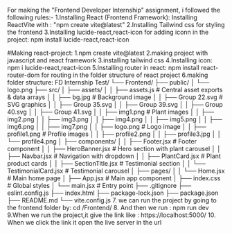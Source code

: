 For making the "Frontend Developer Internship" assignment, i followed the following rules:-
1.Installing React (Frontend Framework): Installing ReactVite with : "npm create vite@latest"
2.Installing Tailwind css for styling the frontend 
3.Installing lucide-react,react-icon for adding iconn in the project: npm install lucide-react,react-icon

#Making react-project:
1.npm create vite@latest
2.making project with javascript and react framework
3.installing tailwind css 
4.Installing icon: npm i lucide-react,react-icon
5.Installing router in react: npm install react-router-dom for routing in the folder structure of react project
6.making folder structure:
    FD Internship Test/
  └── Frontend/
    ├── public/
    │   └── logo.png
    ├── src/
    │   ├── assets/
    │   │   ├── assets.js          # Central asset exports & data arrays
    │   │   ├── bg.jpg             # Background image
    │   │   ├── Group 22.svg       # SVG graphics
    │   │   ├── Group 35.svg
    │   │   ├── Group 39.svg
    │   │   ├── Group 40.svg
    │   │   ├── Group 41.svg
    │   │   ├── img1.png           # Plant images
    │   │   ├── img2.png
    │   │   ├── img3.png
    │   │   ├── img4.png
    │   │   ├── img5.png
    │   │   ├── img6.png
    │   │   ├── img7.png
    │   │   ├── logo.png           # Logo image
    │   │   ├── profile1.png       # Profile images
    │   │   ├── profile2.png
    │   │   ├── profile3.jpg
    │   │   └── profile4.png
    │   ├── components/
    │   │   ├── Footer.jsx         # Footer component
    │   │   ├── HeroBanner.jsx     # Hero section with plant carousel
    │   │   ├── Navbar.jsx         # Navigation with dropdown
    │   │   ├── PlantCard.jsx      # Plant product cards
    │   │   ├── SectionTitle.jsx   # Testimonial section
    │   │   └── TestimonialCard.jsx # Testimonial carousel
    │   ├── pages/
    │   │   └── Home.jsx           # Main home page
    │   ├── App.jsx                # Main app component
    │   ├── index.css              # Global styles
    │   └── main.jsx               # Entry point
    ├── .gitignore
    ├── eslint.config.js
    ├── index.html
    ├── package-lock.json
    ├── package.json
    ├── README.md
    └── vite.config.js
7. we can run the project by going to the frontend folder by: cd /Frontend/
8. And then we run : npm run dev 
   9.When we run the project,it give the link like : https://localhost:5000/
10. When we click the link it open the live server in the url 
